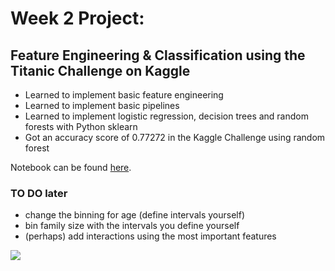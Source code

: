 # Week 2 Project:

## Feature Engineering & Classification using the Titanic Challenge on Kaggle

- Learned to implement basic feature engineering
- Learned to implement basic pipelines
- Learned to implement logistic regression, decision trees and random forests with Python sklearn
- Got an accuracy score of 0.77272 in the Kaggle Challenge using random forest

Notebook can be found <a href="https://github.com/spicedacademy/tensor-tarragon-student-code/blob/mmuratardag/Week02/01_24/titanic_kaggle_submission.ipynb" target="_blank">here</a>.

### TO DO later
- change the binning for age (define intervals yourself)
- bin family size with the intervals you define yourself
- (perhaps) add interactions using the most important features

![](/01_24/titanic_kaggle_submission.png)
